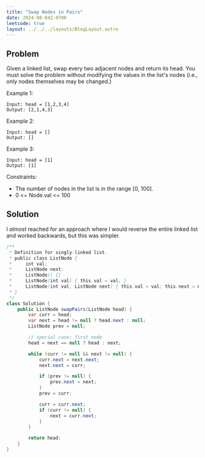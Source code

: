 ```yaml
---
title: "Swap Nodes in Pairs"
date: 2024-08-04Z-0700
leetcode: true
layout: ../../../layouts/BlogLayout.astro
---
```


## Problem

Given a linked list, swap every two adjacent nodes and return its head. You must solve the problem without modifying the values in the list's nodes (i.e., only nodes themselves may be changed.)

Example 1:

```text
Input: head = [1,2,3,4]
Output: [2,1,4,3]
```

Example 2:

```text
Input: head = []
Output: []
```

Example 3:

```text
Input: head = [1]
Output: [1]
```

Constraints:

- The number of nodes in the list is in the range [0, 100].
- 0 <= Node.val <= 100

## Solution

I _almost_ reached for an approach where I would reverse the entire linked list and worked backwards, but this was simpler.

```java
/**
 * Definition for singly-linked list.
 * public class ListNode {
 *     int val;
 *     ListNode next;
 *     ListNode() {}
 *     ListNode(int val) { this.val = val; }
 *     ListNode(int val, ListNode next) { this.val = val; this.next = next; }
 * }
 */
class Solution {
    public ListNode swapPairs(ListNode head) {
        var curr = head;
        var next = head != null ? head.next : null;
        ListNode prev = null;

        // special case: first node
        head = next == null ? head : next;

        while (curr != null && next != null) {
            curr.next = next.next;
            next.next = curr;

            if (prev != null) {
                prev.next = next;
            }
            prev = curr;

            curr = curr.next;
            if (curr != null) {
                next = curr.next;
            }
        }

        return head;
    }
}
```
